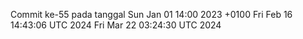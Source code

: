 Commit ke-55 pada tanggal Sun Jan 01 14:00 2023 +0100
Fri Feb 16 14:43:06 UTC 2024
Fri Mar 22 03:24:30 UTC 2024
